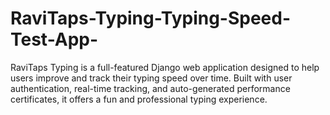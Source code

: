 # RaviTaps-Typing-Typing-Speed-Test-App-
RaviTaps Typing is a full-featured Django web application designed to help users improve and track their typing speed over time. Built with user authentication, real-time tracking, and auto-generated performance certificates, it offers a fun and professional typing experience.
